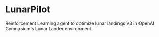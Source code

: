 # LunarPilot
Reinforcement Learning agent to optimize lunar landings V3 in OpenAI Gymnasium's Lunar Lander environment.
